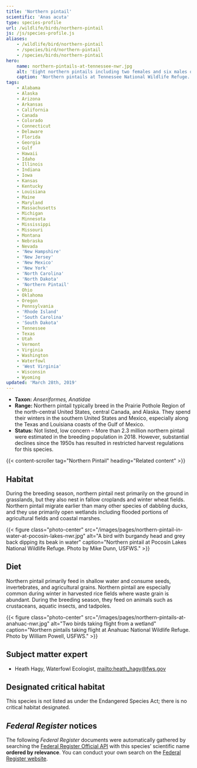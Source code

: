 ```yaml
---
title: 'Northern pintail'
scientific: 'Anas acuta'
type: species-profile
url: /wildlife/birds/northern-pintail
js: /js/species-profile.js
aliases:
    - /wildlife/bird/northern-pintail
    - /species/bird/northern-pintail
    - /species/birds/northern-pintail
hero:
    name: northern-pintails-at-tennessee-nwr.jpg
    alt: 'Eight northern pintails including two females and six males on a cold, winter lake'
    caption: 'Northern pintails at Tennessee National Wildlife Refuge. Photo by Clayton Ferrell, USFWS.'
tags:
    - Alabama
    - Alaska
    - Arizona
    - Arkansas
    - California
    - Canada
    - Colorado
    - Connecticut
    - Delaware
    - Florida
    - Georgia
    - Gulf
    - Hawaii
    - Idaho
    - Illinois
    - Indiana
    - Iowa
    - Kansas
    - Kentucky
    - Louisiana
    - Maine
    - Maryland
    - Massachusetts
    - Michigan
    - Minnesota
    - Mississippi
    - Missouri
    - Montana
    - Nebraska
    - Nevada
    - 'New Hampshire'
    - 'New Jersey'
    - 'New Mexico'
    - 'New York'
    - 'North Carolina'
    - 'North Dakota'
    - 'Northern Pintail'
    - Ohio
    - Oklahoma
    - Oregon
    - Pennsylvania
    - 'Rhode Island'
    - 'South Carolina'
    - 'South Dakota'
    - Tennessee
    - Texas
    - Utah
    - Vermont
    - Virginia
    - Washington
    - Waterfowl
    - 'West Virginia'
    - Wisconsin
    - Wyoming
updated: 'March 28th, 2019'
---
```


- **Taxon:** *Anseriformes, Anatidae*
- **Range:** Northern pintail typically breed in the Prairie Pothole Region of the north-central United States, central Canada, and Alaska. They spend their winters in the southern United States and Mexico, especially along the Texas and Louisiana coasts of the Gulf of Mexico.
- **Status:** Not listed, low concern – More than 2.3 million northern pintail were estimated in the breeding population in 2018. However, substantial declines since the 1950s has resulted in restricted harvest regulations for this species.

{{< content-scroller tag="Northern Pintail" heading="Related content" >}}

## Habitat

During the breeding season, northern pintail nest primarily on the ground in grasslands, but they also nest in fallow croplands and winter wheat fields. Northern pintail migrate earlier than many other species of dabbling ducks, and they use primarily open wetlands including flooded portions of agricultural fields and coastal marshes.

{{< figure class="photo-center" src="/images/pages/northern-pintail-in-water-at-pocosin-lakes-nwr.jpg" alt="A bird with burgandy head and grey back dipping its beak in water" caption="Northern pintail at Pocosin Lakes National Wildlife Refuge. Photo by Mike Dunn, USFWS." >}}

## Diet

Northern pintail primarily feed in shallow water and consume seeds, invertebrates, and agricultural grains. Northern pintail are especially common during winter in harvested rice fields where waste grain is abundant. During the breeding season, they feed on animals  such as crustaceans, aquatic insects, and tadpoles.

{{< figure class="photo-center" src="/images/pages/northern-pintails-at-anahuac-nwr.jpg" alt="Two birds taking flight from a wetland" caption="Northern pintails taking flight at Anahuac National Wildlife Refuge. Photo by William Powell, USFWS." >}}

## Subject matter expert

- Heath Hagy, Waterfowl Ecologist, [mailto:heath_hagy@fws.gov](heath_hagy@fws.gov)

## Designated critical habitat

This species is not listed as under the Endangered Species Act; there is no critical habitat designated.

## *Federal Register* notices

The following *Federal Register* documents were automatically gathered by searching the [Federal Register Official API](https://www.federalregister.gov/blog/learn/developers) with this species’ scientific name **ordered by relevance**. You can conduct your own search on the [Federal Register website](https://www.federalregister.gov/articles/search).